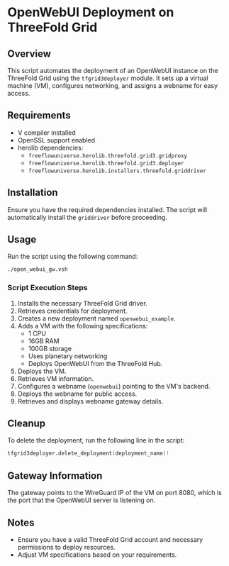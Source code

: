 # OpenWebUI Deployment on ThreeFold Grid

## Overview
This script automates the deployment of an OpenWebUI instance on the ThreeFold Grid using the `tfgrid3deployer` module. It sets up a virtual machine (VM), configures networking, and assigns a webname for easy access.

## Requirements
- V compiler installed
- OpenSSL support enabled
- herolib dependencies:
  - `freeflowuniverse.herolib.threefold.grid3.gridproxy`
  - `freeflowuniverse.herolib.threefold.grid3.deployer`
  - `freeflowuniverse.herolib.installers.threefold.griddriver`

## Installation
Ensure you have the required dependencies installed. The script will automatically install the `griddriver` before proceeding.

## Usage
Run the script using the following command:

```sh
./open_webui_gw.vsh
```

### Script Execution Steps
1. Installs the necessary ThreeFold Grid driver.
2. Retrieves credentials for deployment.
3. Creates a new deployment named `openwebui_example`.
4. Adds a VM with the following specifications:
   - 1 CPU
   - 16GB RAM
   - 100GB storage
   - Uses planetary networking
   - Deploys OpenWebUI from the ThreeFold Hub.
5. Deploys the VM.
6. Retrieves VM information.
7. Configures a webname (`openwebui`) pointing to the VM's backend.
8. Deploys the webname for public access.
9. Retrieves and displays webname gateway details.

## Cleanup
To delete the deployment, run the following line in the script:

```v
tfgrid3deployer.delete_deployment(deployment_name)!
```


## Gateway Information
The gateway points to the WireGuard IP of the VM on port 8080, which is the port that the OpenWebUI server is listening on.

## Notes
- Ensure you have a valid ThreeFold Grid account and necessary permissions to deploy resources.
- Adjust VM specifications based on your requirements.
